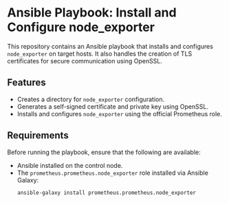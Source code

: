 # Ansible Playbook: Install and Configure node_exporter

This repository contains an Ansible playbook that installs and configures `node_exporter` on target hosts. It also handles the creation of TLS certificates for secure communication using OpenSSL.

## Features
- Creates a directory for `node_exporter` configuration.
- Generates a self-signed certificate and private key using OpenSSL.
- Installs and configures `node_exporter` using the official Prometheus role.

## Requirements

Before running the playbook, ensure that the following are available:
- Ansible installed on the control node.
- The `prometheus.prometheus.node_exporter` role installed via Ansible Galaxy:
  ```bash
  ansible-galaxy install prometheus.prometheus.node_exporter
